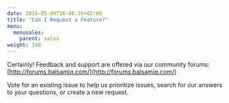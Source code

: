 ```yaml
---
date: 2015-05-09T16:46:35+02:00
title: "Can I Request a Feature?"
menu:
  menusales:
    parent: sales
weight: 340
---
```


Certainly! Feedback and support are offered via our community forums: [http://forums.balsamiq.com/](http://forums.balsamiq.com/)

Vote for an existing issue to help us prioritize issues, search for our answers to your questions, or create a new request.